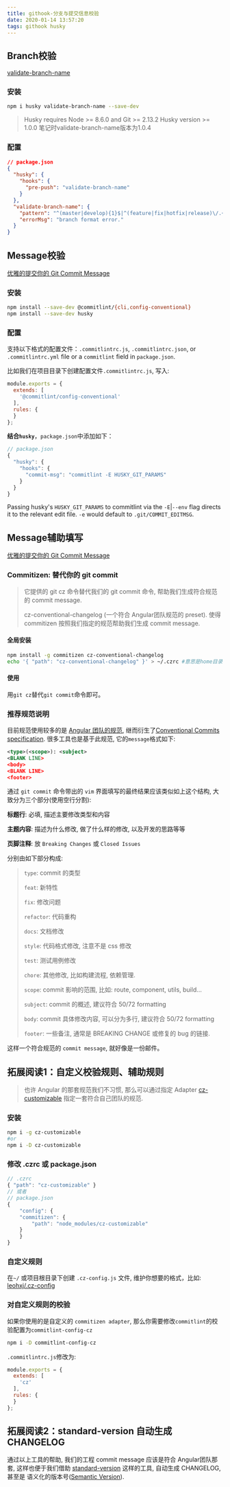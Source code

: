 ```yaml
---
title: githook-分支与提交信息校验
date: 2020-01-14 13:57:20
tags: githook husky
---
```

## Branch校验

[validate-branch-name](https://github.com/JsonMa/validate-branch-name)

### 安装

```bash
npm i husky validate-branch-name --save-dev
```

> Husky requires Node >= 8.6.0 and Git >= 2.13.2
> Husky version >= 1.0.0
> 笔记时validate-branch-name版本为1.0.4

### 配置

```json
// package.json
{
  "husky": {
    "hooks": {
      "pre-push": "validate-branch-name"
    }
  },
  "validate-branch-name": {
    "pattern": "^(master|develop){1}$|^(feature|fix|hotfix|release)\/.+$",
    "errorMsg": "branch format error."
  }
}
```

## Message校验

[优雅的提交你的 Git Commit Message](https://zhuanlan.zhihu.com/p/34223150)

### 安装

```bash
npm install --save-dev @commitlint/{cli,config-conventional}
npm install --save-dev husky
```

### 配置

支持以下格式的配置文件：`.commitlintrc.js`, `.commitlintrc.json`, or `.commitlintrc.yml` file or a `commitlint` field in `package.json`.

比如我们在项目目录下创建配置文件`.commitlintrc.js`, 写入:

```javascript
module.exports = {
  extends: [
    '@commitlint/config-conventional'
  ],
  rules: {
  }
};
```

**结合`husky`**，`package.json`中添加如下：

```javascript
// package.json
{
  "husky": {
    "hooks": {
      "commit-msg": "commitlint -E HUSKY_GIT_PARAMS"
    }  
  }
}
```

Passing husky's `HUSKY_GIT_PARAMS` to commitlint via the `-E`|`--env` flag directs it to the relevant edit file. `-e` would default to `.git/COMMIT_EDITMSG`.

## Message辅助填写

[优雅的提交你的 Git Commit Message](https://zhuanlan.zhihu.com/p/34223150)

### Commitizen: 替代你的 git commit

>它提供的 git cz 命令替代我们的 git commit 命令, 帮助我们生成符合规范的 commit message.
>
>cz-conventional-changelog (一个符合 Angular团队规范的 preset). 使得 commitizen 按照我们指定的规范帮助我们生成 commit message.

#### 全局安装

```bash
npm install -g commitizen cz-conventional-changelog
echo '{ "path": "cz-conventional-changelog" }' > ~/.czrc #意思是home目录下新建.czrc文件，内容为{ "path": "cz-conventional-changelog" }
```

#### 使用

用`git cz`替代`git commit`命令即可。

### 推荐规范说明

目前规范使用较多的是 [Angular 团队的规范](https://github.com/angular/angular.js/blob/master/DEVELOPERS.md#-git-commit-guidelines), 继而衍生了[Conventional Commits specification](https://conventionalcommits.org/). 很多工具也是基于此规范, 它的`message`格式如下:

```xml
<type>(<scope>): <subject>
<BLANK LINE>
<body>
<BLANK LINE>
<footer>
```

通过 `git commit` 命令带出的 `vim` 界面填写的最终结果应该类似如上这个结构, 大致分为三个部分(使用空行分割):

**标题行**: 必填, 描述主要修改类型和内容

**主题内容**: 描述为什么修改, 做了什么样的修改, 以及开发的思路等等

**页脚注释**: 放 `Breaking Changes` 或 `Closed Issues`

分别由如下部分构成:

>`type`: commit 的类型
>
>`feat`: 新特性
>
>`fix`: 修改问题
>
>`refactor`: 代码重构
>
>`docs`: 文档修改
>
>`style`: 代码格式修改, 注意不是 css 修改
>
>`test`: 测试用例修改
>
>`chore`: 其他修改, 比如构建流程, 依赖管理.
>
>`scope`: commit 影响的范围, 比如: route, component, utils, build...
>
>`subject`: commit 的概述, 建议符合 50/72 formatting
>
>`body`: commit 具体修改内容, 可以分为多行, 建议符合 50/72 formatting
>
>`footer`: 一些备注, 通常是 BREAKING CHANGE 或修复的 bug 的链接.

这样一个符合规范的 `commit message`, 就好像是一份邮件。

## 拓展阅读1：自定义校验规则、辅助规则

>也许 Angular 的那套规范我们不习惯, 那么可以通过指定 Adapter [cz-customizable](https://github.com/leonardoanalista/cz-customizable) 指定一套符合自己团队的规范.

### 安装

```bash
npm i -g cz-customizable
#or
npm i -D cz-customizable
```

### 修改 .czrc 或 package.json

```javascript
// .czrc
{ "path": "cz-customizable" }
// 或者
// package.json
{
    "config": {
    "commitizen": {
        "path": "node_modules/cz-customizable"
    }
    }
}
```

### 自定义规则

在`~/` 或项目根目录下创建 `.cz-config.js` 文件, 维护你想要的格式，比如: [leohxj/.cz-config](https://gist.github.com/leohxj/7bc928f60bfa46a3856ddf7c0f91ab98)

### 对自定义规则的校验

如果你使用的是自定义的 `commitizen adapter`, 那么你需要修改`commitlint`的校验配置为`commitlint-config-cz`

```bash
npm i -D commitlint-config-cz
```

`.commitlintrc.js`修改为:

```javascript
module.exports = {
  extends: [
    'cz'
  ],
  rules: {
  }
};
```

## 拓展阅读2：standard-version 自动生成 CHANGELOG

通过以上工具的帮助, 我们的工程 commit message 应该是符合 Angular团队那套, 这样也便于我们借助 [standard-version](https://github.com/conventional-changelog/standard-version) 这样的工具, 自动生成 CHANGELOG, 甚至是 语义化的版本号([Semantic Version](https://semver.org/lang/zh-CN/)).
